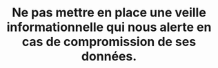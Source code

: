 ---
thematique: thematique-nGkbk6oSlC5_p3eqoXX2o
goodPractices:
- good-practice-Ge9dMdUHXWCuUyweiLBB9
risks:
- Être compromis sans pour autant en avoir connaissance.
title: Ne pas mettre en place une veille informationnelle qui nous alerte en cas de
  compromission de ses données.
uuid: vulnerability--kC69yy3s3lhrKfIGsddI
visibleInCms: true
---